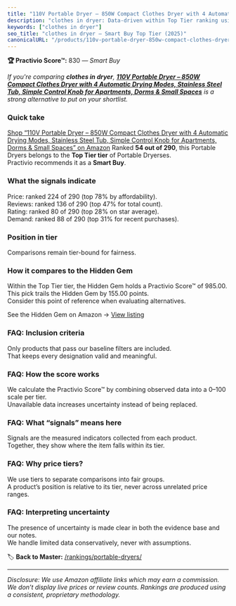 ```yaml
---
title: "110V Portable Dryer – 850W Compact Clothes Dryer with 4 Automatic Drying Modes, Stainless Steel Tub, Simple Control Knob for Apartments, Dorms & Small Spaces"
description: "clothes in dryer: Data-driven within Top Tier ranking using the Practivio Score™. Positioned by quality, value, demand, findability, momentum."
keywords: ["clothes in dryer"]
seo_title: "clothes in dryer — Smart Buy Top Tier (2025)"
canonicalURL: "/products/110v-portable-dryer-850w-compact-clothes-dryer-with-4-automatic-drying-modes-stainless-steel-tub-simple-control-knob-for-apartments-dorms-small-spaces-B0DP6K4WSB/"
---
```


**🏆 Practivio Score™:** 830 — _Smart Buy_


*If you're comparing **clothes in dryer**, **[110V Portable Dryer – 850W Compact Clothes Dryer with 4 Automatic Drying Modes, Stainless Steel Tub, Simple Control Knob for Apartments, Dorms & Small Spaces](https://www.amazon.com/dp/B0DP6K4WSB?tag=practivio-20)** is a strong alternative to put on your shortlist.*
### Quick take
[Shop “110V Portable Dryer – 850W Compact Clothes Dryer with 4 Automatic Drying Modes, Stainless Steel Tub, Simple Control Knob for Apartments, Dorms & Small Spaces” on Amazon](https://www.amazon.com/dp/B0DP6K4WSB?tag=practivio-20)
Ranked **54 out of 290**, this Portable Dryers belongs to the **Top Tier tier** of Portable Dryerses.  
Practivio recommends it as a **Smart Buy**.

### What the signals indicate
Price: ranked 224 of 290 (top 78% by affordability).  
Reviews: ranked 136 of 290 (top 47% for total count).  
Rating: ranked 80 of 290 (top 28% on star average).  
Demand: ranked 88 of 290 (top 31% for recent purchases).

### Position in tier
Comparisons remain tier-bound for fairness.

### How it compares to the Hidden Gem
Within the Top Tier tier, the Hidden Gem holds a Practivio Score™ of 985.00.  
This pick trails the Hidden Gem by 155.00 points.  
Consider this point of reference when evaluating alternatives.  

See the Hidden Gem on Amazon → [View listing](https://www.amazon.com/dp/B0799Q45TT?tag=practivio-20)

### FAQ: Inclusion criteria
Only products that pass our baseline filters are included.  
That keeps every designation valid and meaningful.

### FAQ: How the score works
We calculate the Practivio Score™ by combining observed data into a 0–100 scale per tier.  
Unavailable data increases uncertainty instead of being replaced.

### FAQ: What “signals” means here
Signals are the measured indicators collected from each product.  
Together, they show where the item falls within its tier.

### FAQ: Why price tiers?
We use tiers to separate comparisons into fair groups.  
A product’s position is relative to its tier, never across unrelated price ranges.

### FAQ: Interpreting uncertainty
The presence of uncertainty is made clear in both the evidence base and our notes.  
We handle limited data conservatively, never with assumptions.


🏷️ **Back to Master:** [/rankings/portable-dryers/](/rankings/portable-dryers/)

---
_Disclosure: We use Amazon affiliate links which may earn a commission. We don’t display live prices or review counts. Rankings are produced using a consistent, proprietary methodology._
